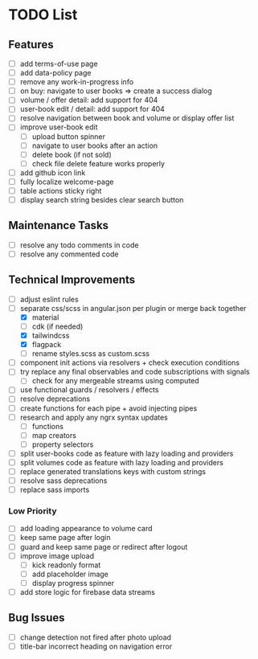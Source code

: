 # TODO List

## Features

- [ ] add terms-of-use page
- [ ] add data-policy page
- [ ] remove any work-in-progress info
- [ ] on buy: navigate to user books => create a success dialog
- [ ] volume / offer detail: add support for 404
- [ ] user-book edit / detail: add support for 404
- [ ] resolve navigation between book and volume or display offer list
- [ ] improve user-book edit
  - [ ] upload button spinner
  - [ ] navigate to user books after an action
  - [ ] delete book (if not sold)
  - [ ] check file delete feature works properly
- [ ] add github icon link
- [ ] fully localize welcome-page
- [ ] table actions sticky right
- [ ] display search string besides clear search button

## Maintenance Tasks

- [ ] resolve any todo comments in code
- [ ] resolve any commented code

## Technical Improvements

- [ ] adjust eslint rules
- [ ] separate css/scss in angular.json per plugin or merge back together
  - [x] material
  - [ ] cdk (if needed)
  - [x] tailwindcss
  - [x] flagpack
  - [ ] rename styles.scss as custom.scss
- [ ] component init actions via resolvers + check execution conditions
- [ ] try replace any final observables and code subscriptions with signals
  - [ ] check for any mergeable streams using computed
- [ ] use functional guards / resolvers / effects
- [ ] resolve deprecations
- [ ] create functions for each pipe + avoid injecting pipes
- [ ] research and apply any ngrx syntax updates
  - [ ] functions
  - [ ] map creators
  - [ ] property selectors
- [ ] split user-books code as feature with lazy loading and providers
- [ ] split volumes code as feature with lazy loading and providers
- [ ] replace generated translations keys with custom strings
- [ ] resolve sass deprecations
- [ ] replace sass imports

### Low Priority

- [ ] add loading appearance to volume card
- [ ] keep same page after login
- [ ] guard and keep same page or redirect after logout
- [ ] improve image upload
  - [ ] kick readonly format
  - [ ] add placeholder image
  - [ ] display progress spinner
- [ ] add store logic for firebase data streams

## Bug Issues

- [ ] change detection not fired after photo upload
- [ ] title-bar incorrect heading on navigation error
